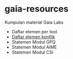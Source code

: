 # gaia-resources
Kumpulan material Gaia Labs

- Daftar elemen per tool
- [Daftar elemen konflik](./daftar-elemen-konflik.csv)
- Statemen Modul GPQ
- Statemen Modul AIME
- Statemen Modul CSI
